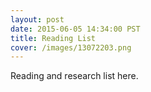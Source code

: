 ```yaml
---
layout: post
date: 2015-06-05 14:34:00 PST
title: Reading List
cover: /images/13072203.png
---
```


Reading and research list here. 
